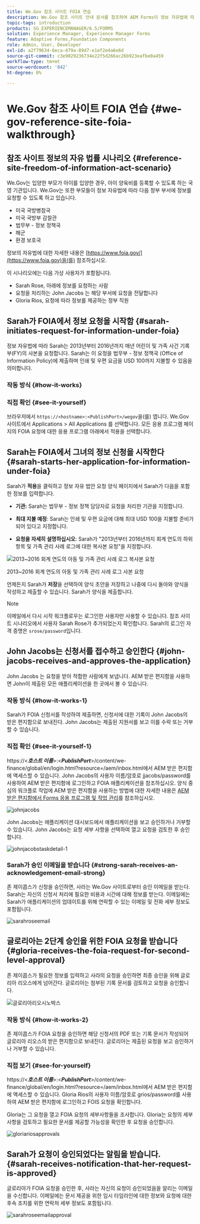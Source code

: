 ```yaml
---
title: We.Gov 참조 사이트 FOIA 연습
description: We.Gov 참조 사이트 안내 문서를 참조하여 AEM Forms이 정보 자유법에 따라 개인이 요청한 정보를 정부가 어떻게 받고 제공하는지 이해할 수 있습니다.
topic-tags: introduction
products: SG_EXPERIENCEMANAGER/6.5/FORMS
solution: Experience Manager, Experience Manager Forms
feature: Adaptive Forms,Foundation Components
role: Admin, User, Developer
exl-id: a2f79634-6eca-479a-89d7-e1ef2e4a6e6d
source-git-commit: c3e9029236734e22f5d266ac26b923eafbe0a459
workflow-type: tm+mt
source-wordcount: '842'
ht-degree: 0%

---
```


# We.Gov 참조 사이트 FOIA 연습 {#we-gov-reference-site-foia-walkthrough}

## 참조 사이트 정보의 자유 법률 시나리오 {#reference-site-freedom-of-information-act-scenario}

We.Gov는 입양한 부모가 아이를 입양한 경우, 아이 양육비를 등록할 수 있도록 하는 국영 기관입니다. We.Gov는 또한 부모들이 정보 자유법에 따라 다음 정부 부서에 정보를 요청할 수 있도록 하고 있습니다.

* 미국 국방병참국
* 미국 국방부 감찰관
* 법무부 - 정보 정책국
* 해군
* 환경 보호국

정보의 자유법에 대한 자세한 내용은 [https://www.foia.gov/](https://www.foia.gov)을(를) 참조하십시오.

이 시나리오에는 다음 가상 사용자가 포함됩니다.

* Sarah Rose, 아래에 정보를 요청하는 사람
* 요청을 처리하는 John Jacobs 는 해당 부서에 요청을 전달합니다
* Gloria Rios, 요청에 따라 정보를 제공하는 정부 직원

## Sarah가 FOIA에서 정보 요청을 시작함 {#sarah-initiates-request-for-information-under-foia}

정보 자유법에 따라 Sarah는 2013년부터 2016년까지 매년 어린이 및 가족 사건 기록부(FY)의 사본을 요청합니다. Sarah는 이 요청을 법무부 - 정보 정책국 (Office of Information Policy)에 제출하며 인쇄 및 우편 요금을 USD 100까지 지불할 수 있음을 의미합니다.

### 작동 방식 {#how-it-works}

### 직접 확인 {#see-it-yourself}

브라우저에서 `https://<hostname>:<PublishPort>/wegov`을(를) 엽니다. We.Gov 사이트에서 Applications > All Applications 를 선택합니다. 모든 응용 프로그램 페이지의 FOIA 요청에 대한 응용 프로그램 아래에서 적용을 선택합니다.

## Sarah는 FOIA에서 그녀의 정보 신청을 시작한다 {#sarah-starts-her-application-for-information-under-foia}

Sarah가 **적용**&#x200B;을 클릭하고 정보 자유 법안 요청 양식 페이지에서 Sarah가 다음을 포함한 정보를 입력합니다.

* **기관:** Sarah는 법무부 - 정보 정책 담당자로 요청을 처리한 기관을 지정합니다.

* **최대 지불 예정**: Sarah는 인쇄 및 우편 요금에 대해 최대 USD 100을 지불할 준비가 되어 있다고 지정합니다.
* **요청을 자세히 설명하십시오**: Sarah가 &quot;2013년부터 2016년까지 회계 연도의 하위 항목 및 가족 관리 사례 로그에 대한 복사본 요청&quot;을 지정합니다.

![2013~2016 회계 연도의 아동 및 가족 관리 사례 로그 복사본 요청](assets/sarahfiosform.png)

2013~2016 회계 연도의 아동 및 가족 관리 사례 로그 사본 요청

언제든지 Sarah가 **저장**&#x200B;을 선택하여 양식 초안을 저장하고 나중에 다시 돌아와 양식을 작성하고 제출할 수 있습니다. Sarah가 양식을 제출합니다.

>[!NOTE]
>
>이메일에서 다시 시작 워크플로우는 로그인한 사용자만 사용할 수 있습니다. 참조 사이트 시나리오에서 사용자 Sarah Rose가 추가되었는지 확인합니다. Sarah의 로그인 자격 증명은 `srose/password`입니다.

## John Jacobs는 신청서를 접수하고 승인한다 {#john-jacobs-receives-and-approves-the-application}

John Jacobs 는 요청을 받아 적합한 사람에게 보냅니다. AEM 받은 편지함을 사용하면 John이 제출된 모든 애플리케이션을 한 곳에서 볼 수 있습니다.

### 작동 방식 {#how-it-works-1}

Sarah가 FOIA 신청서를 작성하여 제출하면, 신청서에 대한 기록이 John Jacobs의 받은 편지함으로 보내진다. John Jacobs는 제출된 지원서를 보고 이를 수락 또는 거부할 수 있습니다.

### 직접 확인 {#see-it-yourself-1}

https://&lt;***호스트 이름***>:&lt;***PublishPort***>/content/we-finance/global/en/login.html?resource=/aem/inbox.html에서 AEM 받은 편지함에 액세스할 수 있습니다. John Jacobs의 사용자 이름/암호로 jjacobs/password를 사용하여 AEM 받은 편지함에 로그인하고 FOIA 애플리케이션을 참조하십시오. 양식 중심의 워크플로 작업에 AEM 받은 편지함을 사용하는 방법에 대한 자세한 내용은 [AEM 받은 편지함에서 Forms 응용 프로그램 및 작업 관리](/help/forms/using/manage-applications-inbox.md)를 참조하십시오.

![johnjacobs](assets/johnjacobs.png)

John Jacobs는 애플리케이션 대시보드에서 애플리케이션을 보고 승인하거나 거부할 수 있습니다. John Jacobs는 요청 세부 사항을 선택하여 열고 요청을 검토한 후 승인합니다.

![johnjacobstaskdetail-1](assets/johnjacobstaskdetail-1.png)

### <strong>Sarah가 승인 이메일을 받습니다</strong> {#strong-sarah-receives-an-acknowledgement-email-strong}

존 제이콥스가 신청을 승인하면, 사라는 We.Gov 사이트로부터 승인 이메일을 받는다. Sarah는 자신의 신청서 처리에 필요한 비용과 시간에 대해 정보를 받는다. 이메일에는 Sarah가 애플리케이션의 업데이트를 위해 연락할 수 있는 이메일 및 전화 세부 정보도 포함됩니다.

![sarahroseemail](assets/sarahroseemail.png)

## 글로리아는 2단계 승인을 위한 FOIA 요청을 받습니다 {#gloria-receives-the-foia-request-for-second-level-approval}

존 제이콥스가 필요한 정보를 입력하고 사라의 요청을 승인하면 최종 승인을 위해 글로리아 리오스에게 넘어간다. 글로리아는 첨부된 기록 문서를 검토하고 요청을 승인합니다.

![글로리아리오시노박스](assets/gloriariosinbox.png)

### 작동 방식 {#how-it-works-2}

존 제이콥스가 FOIA 요청을 승인하면 해당 신청서의 PDF 또는 기록 문서가 작성되어 글로리아 리오스의 받은 편지함으로 보내진다. 글로리아는 제출된 요청을 보고 승인하거나 거부할 수 있습니다.

### 직접 보기 {#see-for-yourself}

https://&lt;***호스트 이름***>:&lt;***PublishPort***>/content/we-finance/global/en/login.html?resource=/aem/inbox.html에서 AEM 받은 편지함에 액세스할 수 있습니다. Gloria Rios의 사용자 이름/암호로 grios/password를 사용하여 AEM 받은 편지함에 로그인하고 FOIS 요청을 확인합니다.

Gloria는 그 요청을 열고 FOIA 요청의 세부사항들을 조사합니다. Gloria는 요청의 세부사항을 검토하고 필요한 문서를 제공할 가능성을 확인한 후 요청을 승인합니다.

![gloriariosapprovals](assets/gloriariosapproves.png)

## Sarah가 요청이 승인되었다는 알림을 받습니다. {#sarah-receives-notification-that-her-request-is-approved}

글로리아가 FOIA 요청을 승인한 후, 사라는 자신의 요청이 승인되었음을 알리는 이메일을 수신합니다. 이메일에는 문서 제공을 위한 임시 타임라인에 대한 정보와 요청에 대한 후속 조치를 위한 연락처 세부 정보도 포함됩니다.

![sarahroseemailapproval](assets/sarahroseemailapproval.png)

